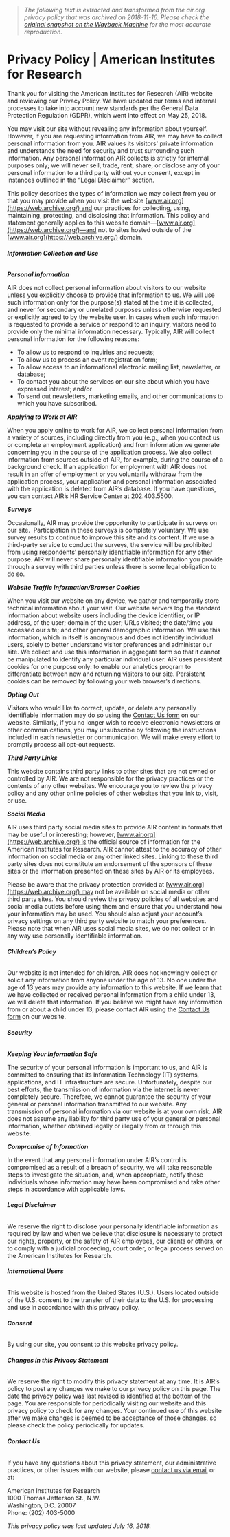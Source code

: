 > *The following text is extracted and transformed from the air.org privacy policy that was archived on 2018-11-16. Please check the [original snapshot on the Wayback Machine](https://web.archive.org/web/20181116204949id_/https%3A//www.air.org/page/privacy-policy) for the most accurate reproduction.*

# Privacy Policy | American Institutes for Research

Thank you for visiting the American Institutes for Research (AIR) website and reviewing our Privacy Policy. We have updated our terms and internal processes to take into account new standards per the General Data Protection Regulation (GDPR), which went into effect on May 25, 2018.

You may visit our site without revealing any information about yourself.  However, if you are requesting information from AIR, we may have to collect personal information from you. AIR values its visitors' private information and understands the need for security and trust surrounding such information. Any personal information AIR collects is strictly for internal purposes only; we will never sell, trade, rent, share, or disclose any of your personal information to a third party without your consent, except in instances outlined in the “Legal Disclaimer” section.

This policy describes the types of information we may collect from you or that you may provide when you visit the website [www.air.org](https://web.archive.org/) and our practices for collecting, using, maintaining, protecting, and disclosing that information. This policy and statement generally applies to this website domain—[www.air.org](https://web.archive.org/)—and not to sites hosted outside of the [www.air.org](https://web.archive.org/) domain.

###### **Information Collection and Use**

**_Personal Information_**

AIR does not collect personal information about visitors to our website unless you explicitly choose to provide that information to us. We will use such information only for the purpose(s) stated at the time it is collected, and never for secondary or unrelated purposes unless otherwise requested or explicitly agreed to by the website user. In cases when such information is requested to provide a service or respond to an inquiry, visitors need to provide only the minimal information necessary. Typically, AIR will collect personal information for the following reasons:

  * To allow us to respond to inquiries and requests;
  * To allow us to process an event registration form;
  * To allow access to an informational electronic mailing list, newsletter, or database;
  * To contact you about the services on our site about which you have expressed interest; and/or
  * To send out newsletters, marketing emails, and other communications to which you have subscribed.



**_Applying to Work at AIR_**

When you apply online to work for AIR, we collect personal information from a variety of sources, including directly from you (e.g., when you contact us or complete an employment application) and from information we generate concerning you in the course of the application process. We also collect information from sources outside of AIR, for example, during the course of a background check. If an application for employment with AIR does not result in an offer of employment or you voluntarily withdraw from the application process, your application and personal information associated with the application is deleted from AIR’s database. If you have questions, you can contact AIR’s HR Service Center at 202.403.5500.

**_Surveys_**

Occasionally, AIR may provide the opportunity to participate in surveys on our site.  Participation in these surveys is completely voluntary. We use survey results to continue to improve this site and its content. If we use a third-party service to conduct the surveys, the service will be prohibited from using respondents’ personally identifiable information for any other purpose. AIR will never share personally identifiable information you provide through a survey with third parties unless there is some legal obligation to do so.

**_Website Traffic Information/Browser Cookies_**

When you visit our website on any device, we gather and temporarily store technical information about your visit. Our website servers log the standard information about website users including the device identifier, or IP address, of the user; domain of the user; URLs visited; the date/time you accessed our site; and other general demographic information. We use this information, which in itself is anonymous and does not identify individual users, solely to better understand visitor preferences and administer our site. We collect and use this information in aggregate form so that it cannot be manipulated to identify any particular individual user. AIR uses persistent cookies for one purpose only: to enable our analytics program to differentiate between new and returning visitors to our site. Persistent cookies can be removed by following your web browser’s directions.

**_Opting Out_**

Visitors who would like to correct, update, or delete any personally identifiable information may do so using the [Contact Us form](https://web.archive.org/contact) on our website. Similarly, if you no longer wish to receive electronic newsletters or other communications, you may unsubscribe by following the instructions included in each newsletter or communication. We will make every effort to promptly process all opt-out requests.

**_Third Party Links_**

This website contains third party links to other sites that are not owned or controlled by AIR. We are not responsible for the privacy practices or the contents of any other websites. We encourage you to review the privacy policy and any other online policies of other websites that you link to, visit, or use.

**_Social Media_**

AIR uses third party social media sites to provide AIR content in formats that may be useful or interesting; however, [www.air.org](https://web.archive.org/) is the official source of information for the American Institutes for Research. AIR cannot attest to the accuracy of other information on social media or any other linked sites. Linking to these third party sites does not constitute an endorsement of the sponsors of these sites or the information presented on these sites by AIR or its employees.  

Please be aware that the privacy protection provided at [www.air.org](https://web.archive.org/) may not be available on social media or other third party sites. You should review the privacy policies of all websites and social media outlets before using them and ensure that you understand how your information may be used. You should also adjust your account’s privacy settings on any third party website to match your preferences. Please note that when AIR uses social media sites, we do not collect or in any way use personally identifiable information.

###### **Children’s Policy**

Our website is not intended for children. AIR does not knowingly collect or solicit any information from anyone under the age of 13. No one under the age of 13 years may provide any information to this website. If we learn that we have collected or received personal information from a child under 13, we will delete that information. If you believe we might have any information from or about a child under 13, please contact AIR using the [Contact Us form](https://web.archive.org/contact) on our website.

###### **Security**

**_Keeping Your Information Safe_**

The security of your personal information is important to us, and AIR is committed to ensuring that its Information Technology (IT) systems, applications, and IT infrastructure are secure. Unfortunately, despite our best efforts, the transmission of information via the internet is never completely secure. Therefore, we cannot guarantee the security of your general or personal information transmitted to our website. Any transmission of personal information via our website is at your own risk. AIR does not assume any liability for third party use of your general or personal information, whether obtained legally or illegally from or through this website.

**_Compromise of Information_**

In the event that any personal information under AIR’s control is compromised as a result of a breach of security, we will take reasonable steps to investigate the situation, and, when appropriate, notify those individuals whose information may have been compromised and take other steps in accordance with applicable laws.

###### **Legal Disclaimer**

We reserve the right to disclose your personally identifiable information as required by law and when we believe that disclosure is necessary to protect our rights, property, or the safety of AIR employees, our clients or others, or to comply with a judicial proceeding, court order, or legal process served on the American Institutes for Research.

###### **International Users**

This website is hosted from the United States (U.S.). Users located outside of the U.S. consent to the transfer of their data to the U.S. for processing and use in accordance with this privacy policy.

###### **Consent**

By using our site, you consent to this website privacy policy.

###### **Changes in this Privacy Statement**

We reserve the right to modify this privacy statement at any time. It is AIR’s policy to post any changes we make to our privacy policy on this page. The date the privacy policy was last revised is identified at the bottom of the page. You are responsible for periodically visiting our website and this privacy policy to check for any changes. Your continued use of this website after we make changes is deemed to be acceptance of those changes, so please check the policy periodically for updates.

###### **Contact Us**

If you have any questions about this privacy statement, our administrative practices, or other issues with our website, please [contact us via email](https://web.archive.org/contact) or at:

American Institutes for Research  
1000 Thomas Jefferson St., N.W.  
Washington, D.C. 20007  
Phone: (202) 403-5000

_This privacy policy was last updated July 16, 2018._
